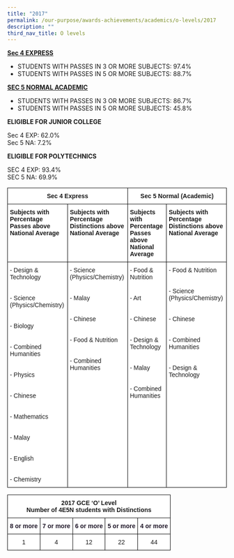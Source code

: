```yaml
---
title: "2017"
permalink: /our-purpose/awards-achievements/academics/o-levels/2017
description: ""
third_nav_title: O levels
---
```

<strong><u>Sec 4 EXPRESS</strong></u>
* STUDENTS WITH PASSES IN 3 OR MORE SUBJECTS: 97.4%  
* STUDENTS WITH PASSES IN 5 OR MORE SUBJECTS: 88.7%

<strong><u>SEC 5 NORMAL ACADEMIC</strong></u>

* STUDENTS WITH PASSES IN 3 OR MORE SUBJECTS: 86.7%  
* STUDENTS WITH PASSES IN 5 OR MORE SUBJECTS: 45.8%

**ELIGIBLE FOR JUNIOR COLLEGE**

Sec 4 EXP: 62.0% <br>
Sec 5 NA: 7.2%<br>

**ELIGIBLE FOR POLYTECHNICS**

SEC 4 EXP: 93.4%<br>
SEC 5 NA: 69.9%

<style type="text/css">
.tg  {border-collapse:collapse;border-spacing:0;}
.tg td{border-color:black;border-style:solid;border-width:1px;font-family:Arial, sans-serif;font-size:14px;
  overflow:hidden;padding:10px 5px;word-break:normal;}
.tg th{border-color:black;border-style:solid;border-width:1px;font-family:Arial, sans-serif;font-size:14px;
  font-weight:normal;overflow:hidden;padding:10px 5px;word-break:normal;}
.tg .tg-9hzb{background-color:#FFF;font-weight:bold;text-align:center;vertical-align:top}
.tg .tg-dgl5{background-color:#FFF;font-weight:bold;text-align:left;vertical-align:top}
.tg .tg-ktyi{background-color:#FFF;text-align:left;vertical-align:top}
</style>
<table class="tg">
<thead>
  <tr>
    <th class="tg-9hzb" colspan="2">Sec 4 Express</th>
    <th class="tg-9hzb" colspan="2">Sec 5 Normal (Academic)</th>
  </tr>
</thead>
<tbody>
  <tr>
    <td class="tg-dgl5">Subjects with Percentage Passes above National Average</td>
    <td class="tg-dgl5">Subjects with Percentage Distinctions above National Average</td>
    <td class="tg-dgl5">Subjects with Percentage Passes above National Average</td>
    <td class="tg-dgl5">Subjects with Percentage Distinctions above National Average</td>
  </tr>
  <tr>
    <td class="tg-ktyi">- Design &amp; Technology<br><br><br>- Science (Physics/Chemistry)<br><br><br>- Biology<br><br><br>- Combined Humanities<br><br><br>- Physics<br><br><br>- Chinese<br><br><br>- Mathematics<br><br><br>- Malay<br><br><br>- English<br><br><br>- Chemistry</td>
    <td class="tg-ktyi">- Science (Physics/Chemistry)<br><br><br>- Malay<br><br><br>- Chinese<br><br><br>- Food &amp; Nutrition<br><br><br>- Combined Humanities</td>
    <td class="tg-ktyi">- Food &amp; Nutrition<br><br><br>- Art<br><br><br>- Chinese<br><br><br>- Design &amp; Technology<br><br><br>- Malay<br><br><br>- Combined Humanities<br> </td>
    <td class="tg-ktyi">- Food &amp; Nutrition<br><br><br>- Science (Physics/Chemistry)<br><br><br>- Chinese<br><br><br>- Combined Humanities<br><br><br>- Design &amp; Technology<br> </td>
  </tr>
</tbody>
</table>

<style type="text/css">
.tg  {border-collapse:collapse;border-spacing:0;}
.tg td{border-color:black;border-style:solid;border-width:1px;font-family:Arial, sans-serif;font-size:14px;
  overflow:hidden;padding:10px 5px;word-break:normal;}
.tg th{border-color:black;border-style:solid;border-width:1px;font-family:Arial, sans-serif;font-size:14px;
  font-weight:normal;overflow:hidden;padding:10px 5px;word-break:normal;}
.tg .tg-9hzb{background-color:#FFF;font-weight:bold;text-align:center;vertical-align:top}
.tg .tg-bion{background-color:#FFF;color:#201829;font-weight:bold;text-align:center;vertical-align:top}
.tg .tg-7yig{background-color:#FFF;text-align:center;vertical-align:top}
</style>
<table class="tg">
<thead>
  <tr>
    <th class="tg-9hzb" colspan="5">2017 GCE ‘O’ Level<br>Number of 4E5N students with Distinctions</th>
  </tr>
</thead>
<tbody>
  <tr>
    <td class="tg-bion"><span style="color:#201829">8 or more</span></td>
    <td class="tg-bion"><span style="color:#201829">7 or more</span></td>
    <td class="tg-bion"><span style="color:#201829">6 or more</span></td>
    <td class="tg-bion"><span style="color:#201829">5 or more</span></td>
    <td class="tg-bion"><span style="color:#201829">4 or more</span></td>
  </tr>
  <tr>
    <td class="tg-7yig">1</td>
    <td class="tg-7yig">4</td>
    <td class="tg-7yig">12</td>
    <td class="tg-7yig">22</td>
    <td class="tg-7yig">44</td>
  </tr>
</tbody>
</table>